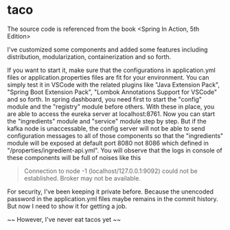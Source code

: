 # taco
The source code is referenced from the book &lt;Spring In Action, 5th Edition>

I've customized some components and added some features including distribution, modularization, containerization and so forth. 

If you want to start it, make sure that the configurations in application.yml files or application.properties files are fit for your environment. You can simply test it in VSCode with the related plugins like "Java Extension Pack", "Spring Boot Extension Pack", "Lombok Annotations Support for VSCode" and so forth. In spring dashboard, you need first to start the "config" module and the "registry" module before others. With these in place, you are able to access the eureka server at localhost:8761. Now you can start the "ingredients" module and "service" module step by step. But if the kafka node is unaccessable, the config server will not be able to send configuration messages to all of those components so that the "ingredients" module will be exposed at default port 8080 not 8086 which defined in "/properties/ingredient-api.yml". You will observe that the logs in console of these components will be full of noises like this 

> Connection to node -1 (localhost/127.0.0.1:9092) could not be established. Broker may not be available.

For security, I've been keeping it private before. Because the unencoded password in the application.yml files maybe remains in the commit history. But now I need to show it for getting a job.

~~ However, I've never eat tacos yet ~~
